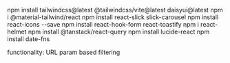 npm install tailwindcss@latest @tailwindcss/vite@latest daisyui@latest
npm i @material-tailwind/react
npm install react-slick slick-carousel
npm install react-icons --save
npm install react-hook-form react-toastify
npm i react-helmet
npm install @tanstack/react-query
npm install lucide-react
npm install date-fns


functionality:
URL param based filtering
